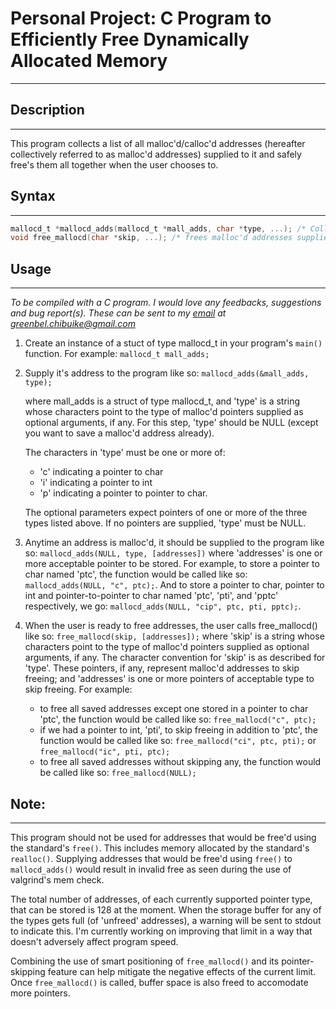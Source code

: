 # Personal Project: C Program to Efficiently Free Dynamically Allocated Memory
---

## Description
---
   This program collects a list of all malloc'd/calloc'd
   addresses (hereafter collectively referred to as malloc'd addresses)
   supplied to it and safely free's them all together when the user chooses to.

## Syntax
---
```C
mallocd_t *mallocd_adds(mallocd_t *mall_adds, char *type, ...); /* Collects and stores malloc'd pointers */
void free_mallocd(char *skip, ...); /* frees malloc'd addresses supplied to mallocd_adds() */
```

## Usage
---

*To be compiled with a C program. I would love any feedbacks, suggestions and bug report(s).*
*These can be sent to my [email](greenbel.chibuike@gmail.com) at greenbel.chibuike@gmail.com*

1. Create an instance of a stuct of type mallocd_t in your program's `main()` function. For example:
   `mallocd_t mall_adds;`
2. Supply it's address to the program like so: `mallocd_adds(&mall_adds, type);`

   where mall_adds is a struct of type mallocd_t, and 'type' is a string whose
   characters point to the type of malloc'd pointers supplied as optional
   arguments, if any. For this step, 'type' should be NULL (except you want to save a malloc'd address already).

   The characters in 'type' must be one or more of:
   * 'c' indicating a pointer to char
   * 'i' indicating a pointer to int
   * 'p' indicating a pointer to pointer to char.

   The optional parameters expect pointers of one or more of the three types
   listed above. If no pointers are supplied, 'type' must be NULL.
3. Anytime an address is malloc'd, it should be supplied to the program like so:
   `mallocd_adds(NULL, type, [addresses])` where 'addresses' is one or more acceptable
   pointer to be stored. For example, to store a pointer to char named 'ptc', the function would
   be called like so: `mallocd_adds(NULL, "c", ptc);`. And to store a pointer to char,
   pointer to int and pointer-to-pointer to char named 'ptc', 'pti', and 'pptc' respectively,
   we go: `mallocd_adds(NULL, "cip", ptc, pti, pptc);`.
4. When the user is ready to free addresses, the user calls free_mallocd() like so:
   `free_mallocd(skip, [addresses]);` where 'skip' is a string whose characters point
   to the type of malloc'd pointers supplied as optional arguments, if any.
   The character convention for 'skip' is as described for 'type'.
   These pointers, if any, represent malloc'd addresses to skip freeing;
   and 'addresses' is one or more pointers of acceptable type to skip freeing. For example:
   * to free all saved addresses except one stored in a pointer to char 'ptc', the
     function would be called like so: `free_mallocd("c", ptc);`
   * if we had a pointer to int, 'pti', to skip freeing in addition to 'ptc',
     the function would be called like so: `free_mallocd("ci", ptc, pti);` or
     `free_mallocd("ic", pti, ptc);`
   * to free all saved addresses without skipping any, the function would be called like so:
     `free_mallocd(NULL);`

## Note:
---

This program should not be used for addresses that would be free'd using the standard's `free()`.
This includes memory allocated by the standard's `realloc()`. Supplying addresses that would be free'd
using `free()` to `mallocd_adds()` would result in invalid free as seen during the use of valgrind's mem check.

The total number of addresses, of each currently supported pointer type, that can be stored is 128 at the moment.
When the storage buffer for any of the types gets full (of 'unfreed' addresses), a warning will be sent to stdout
to indicate this. I'm currently working on improving that limit in a way that doesn't adversely affect program speed.

Combining the use of smart positioning of `free_mallocd()` and its pointer-skipping feature can help mitigate the
negative effects of the current limit. Once `free_mallocd()` is called, buffer space is also freed to accomodate more pointers.

